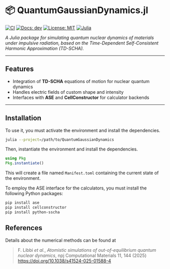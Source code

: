 # 📦 QuantumGaussianDynamics.jl

[![CI](https://github.com/NonequilibriumQuantumGaussianDynamics/QuantumGaussianDynamics.jl/actions/workflows/main.yml/badge.svg)](https://github.com/NonequilibriumQuantumGaussianDynamics/QuantumGaussianDynamics.jl/actions/workflows/main.yml)
[![Docs: dev](https://img.shields.io/badge/docs-dev-blue.svg)](https://NonequilibriumQuantumGaussianDynamics.github.io/QuantumGaussianDynamics.jl/dev/)
[![License: MIT](https://img.shields.io/badge/License-MIT-yellow.svg)](LICENSE)
[![Julia](https://img.shields.io/badge/Julia-1.10%20|%201.11-9558B2)](https://julialang.org/downloads/)

*A Julia package for simulating quantum nuclear dynamics of materials under impulsive radiation, based on the Time-Dependent Self-Consistent Harmonic Approximation (TD-SCHA).*

---

## Features
- Integration of **TD-SCHA** equations of motion for nuclear quantum dynamics  
- Handles electric fields of custom shape and intensity  
- Interfaces with **ASE** and **CellConstructor** for calculator backends  

---

## Installation
To use it, you must activate the environment and install the dependencies.

```bash
julia --project=/path/to/QuantumGaussianDynamics
```

Then, instantiate the environment and install the dependencies.

```julia
using Pkg
Pkg.instantiate()
```

This will create a file named ``Manifest.toml`` containing the current state of the environment.

To employ the ASE interface for the calculators, you must install the following Python packages:
```bash
pip install ase
pip install cellconstructor
pip install python-sscha
````

## References

Details about the numerical methods can be found at 
> F. Libbi *et al.*, *Atomistic simulations of out-of-equilibrium quantum nuclear dynamics*, npj Computational Materials  11, 144 (2025) https://doi.org/10.1038/s41524-025-01588-4

